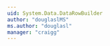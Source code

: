 ```yaml
---
uid: System.Data.DataRowBuilder
author: "douglaslMS"
ms.author: "douglasl"
manager: "craigg"
---
```

